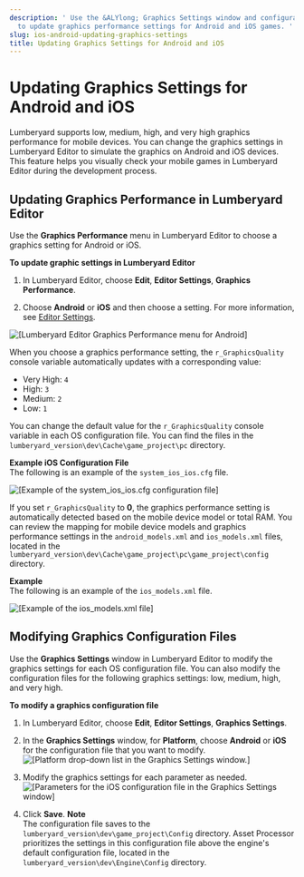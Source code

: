 ```yaml
---
description: ' Use the &ALYlong; Graphics Settings window and configuration files
  to update graphics performance settings for Android and iOS games. '
slug: ios-android-updating-graphics-settings
title: Updating Graphics Settings for Android and iOS
---
```

# Updating Graphics Settings for Android and iOS<a name="ios-android-updating-graphics-settings"></a>

Lumberyard supports low, medium, high, and very high graphics performance for mobile devices\. You can change the graphics settings in Lumberyard Editor to simulate the graphics on Android and iOS devices\. This feature helps you visually check your mobile games in Lumberyard Editor during the development process\.

## Updating Graphics Performance in Lumberyard Editor<a name="ios-android-updating-graphics-settings-in-lumberyard-editor"></a>

Use the **Graphics Performance** menu in Lumberyard Editor to choose a graphics setting for Android or iOS\. 

**To update graphic settings in Lumberyard Editor**

1. In Lumberyard Editor, choose **Edit**, **Editor Settings**, **Graphics Performance**\.

1. Choose **Android** or **iOS** and then choose a setting\. For more information, see [Editor Settings](lumberyard-editor-menus.md#lumberyard-editor-menus-config-spec)\.

![\[Lumberyard Editor Graphics Performance menu for Android\]](/images/userguide/mobile/graphics-performance-mobile-settings.png)

When you choose a graphics performance setting, the `r_GraphicsQuality` console variable automatically updates with a corresponding value:
+ Very High: `4`
+ High: `3`
+ Medium: `2`
+ Low: `1`

You can change the default value for the `r_GraphicsQuality` console variable in each OS configuration file\. You can find the files in the `lumberyard_version\dev\Cache\game_project\pc` directory\.

**Example iOS Configuration File**  
The following is an example of the `system_ios_ios.cfg` file\.  

![\[Example of the system_ios_ios.cfg configuration file\]](/images/userguide/mobile/graphics-performance-system-ios-ios-cfg-file-example.png)

If you set `r_GraphicsQuality` to **0**, the graphics performance setting is automatically detected based on the mobile device model or total RAM\. You can review the mapping for mobile device models and graphics performance settings in the `android_models.xml` and `ios_models.xml` files, located in the `lumberyard_version\dev\Cache\game_project\pc\game_project\config` directory\.

**Example**  
The following is an example of the `ios_models.xml` file\.  

![\[Example of the ios_models.xml file\]](/images/userguide/mobile/graphics-performance-ios-models-xml-file-example.png)

## Modifying Graphics Configuration Files<a name="ios-android-modifying-graphics-configuration-files"></a>

Use the **Graphics Settings** window in Lumberyard Editor to modify the graphics settings for each OS configuration file\. You can also modify the configuration files for the following graphics settings: low, medium, high, and very high\.

**To modify a graphics configuration file**

1. In Lumberyard Editor, choose **Edit**, **Editor Settings**, **Graphics Settings**\.

1. In the **Graphics Settings** window, for **Platform**, choose **Android** or **iOS** for the configuration file that you want to modify\.  
![\[Platform drop-down list in the Graphics Settings window.\]](/images/userguide/mobile/graphics-settings-platform-drop-down-menu.png)

1. Modify the graphics settings for each parameter as needed\.  
![\[Parameters for the iOS configuration file in the Graphics Settings window\]](/images/userguide/mobile/graphics-settings-ios-platform-parameters.png)

1. Click **Save**\.
**Note**  
The configuration file saves to the `lumberyard_version\dev\game_project\Config` directory\. Asset Processor prioritizes the settings in this configuration file above the engine's default configuration file, located in the `lumberyard_version\dev\Engine\Config` directory\.
